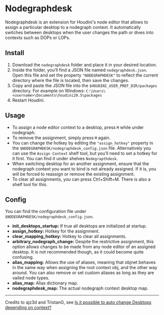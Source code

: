 # Nodegraphdesk
Nodegraphdesk is an extension for Houdini's node editor that allows to assign a particular desktop 
to a nodegraph context. It automatically switches between desktops when the user changes the path 
or dives into contexts such as DOPs or LOPs.

## Install
1. Download the `nodegraphdesk` folder and place it in your desired location.
2. Inside the folder, you’ll find a JSON file named `nodegraphdesk.json`. Open this file and set
the property `"NODEGRAPHDESK"` to reflect the current directory where the file is located, then save
the changes.
4. Copy and paste the JSON file into the `$HOUDINI_USER_PREF_DIR/packages` directory. For example on
Windows: `C:\Users\<username>\Documents\houdini20.5\packages`
5. Restart Houdini.

## Usage
- To assign a node editor context to a desktop, press `M` while under nodegraph.
- To remove the assignment, simply press `M` again.
- You can change the hotkey by editing the `"assign_hotkey"` property in the
`$NODEGRAPHDESK/nodegraphdesk_config.json` file. Alternatively you can use the `Assign Context` shelf
tool, but you’ll need to set a hotkey for it first. You can find it under shelves `Nodegrapthdesk`.
- When switching desktop for an another assignment, ensure that the nodegraph context you want to bind 
is not already assigned. If it is, you will be forced to reassign or remove the existing assignment.
- To clear all assignments, you can press Ctrl+Shift+M. There is also a shelf tool for this.

## Config
You can find the configuration file under `$NODEGRAPHDESK/nodegraphdesk_config.json`.
- **init_desktops_startup:** If true all desktops are initialized at startup.
- **assign_hotkey:** Hotkey for the assignment.
- **clear_mapping_hotkey:** Hotkey to clear all assignments.
- **arbitrary_nodegraph_change:** Despite the restrictive assignment, this option allows changes
to be made from any node editor of an assigned desktop. It is not recommended though, as it could
become quite confusing.
- **alias_mapping:** Allows the use of aliases, meaning that objnet behaves in the same way when
assigning the root context obj, and the other way around. You can also remove or set custom aliases as
long as they are vailed node types.
- **alias_map:** Alias dictionary map.
- **nodegraphdesk_map:** The actual nodegraph context desktop map.
---
Credits to ajz3d and TristanG, see [Is it possible to auto change Desktops depending on context?](https://www.sidefx.com/forum/topic/97428/) 
